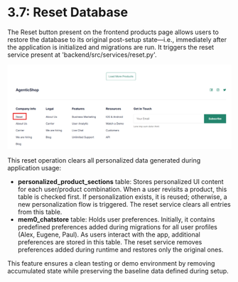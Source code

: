 # 3.7: Reset Database

The Reset button present on the frontend products page allows users to restore the database to its original post-setup state—i.e., immediately after the application is initialized and migrations are run.
It triggers the reset service present at 'backend/src/services/reset.py'.

![create-fork](../img/reset.png)

This reset operation clears all personalized data generated during application usage:

- **personalized_product_sections** table: Stores personalized UI content for each user/product combination. When a user revisits a product, this table is checked first. If personalization exists, it is reused; otherwise, a new personalization flow is triggered. The reset service clears all entries from this table.
- **mem0_chatstore** table: Holds user preferences. Initially, it contains predefined preferences added during migrations for all user profiles (Alex, Eugene, Paul). As users interact with the app, additional preferences are stored in this table. The reset service removes preferences added during runtime and restores only the original ones.

This feature ensures a clean testing or demo environment by removing accumulated state while preserving the baseline data defined during setup.

